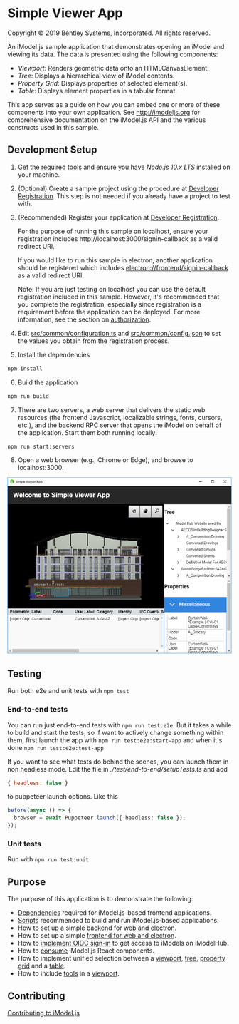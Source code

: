 # Simple Viewer App

Copyright © 2019 Bentley Systems, Incorporated. All rights reserved.

An iModel.js sample application that demonstrates opening an iModel and viewing its data. The data is presented using the following components:

* _Viewport_: Renders geometric data onto an HTMLCanvasElement.
* _Tree_: Displays a hierarchical view of iModel contents.
* _Property Grid_: Displays properties of selected element(s).
* _Table_: Displays element properties in a tabular format.

This app serves as a guide on how you can embed one or more of these components into your own application.
See http://imodeljs.org for comprehensive documentation on the iModel.js API and the various constructs used in this sample.

## Development Setup
1. Get the [required tools](https://imodeljs.github.io/iModelJs-docs-output/getting-started/#1-get-the-tools) and ensure you have _Node.js 10.x LTS_ installed on your machine.

2. (Optional) Create a sample project using the procedure at [Developer Registration](https://imodeljs.github.io/iModelJs-docs-output/getting-started/#developer-registration).  This step is not needed if you already have a project to test with.

3. (Recommended) Register your application at [Developer Registration](https://imodeljs.github.io/iModelJs-docs-output/getting-started/#developer-registration).

    For the purpose of running this sample on localhost, ensure your registration includes http://localhost:3000/signin-callback as a valid redirect URI.

    If you would like to run this sample in electron, another application should be registered which includes [electron://frontend/signin-callback]() as a valid redirect URI.

    Note: If you are just testing on localhost you can use the default registration included in this sample. However, it's recommended that you complete the registration, especially since registration is a requirement before the application can be deployed. For more information, see the section on [authorization](https://imodeljs.github.io/iModelJs-docs-output/learning/common/accesstoken/).

4. Edit [src/common/configuration.ts](./src/common/configuration.ts) and [src/common/config.json](./src/common/config.json) to set the values you obtain from the registration process.

5. Install the dependencies

  ```sh
  npm install
  ```

6. Build the application

  ```sh
  npm run build
  ```

7. There are two servers, a web server that delivers the static web resources (the frontend Javascript, localizable strings, fonts, cursors, etc.), and the backend RPC server that opens the iModel on behalf of the application. Start them both running locally:

  ```sh
  npm run start:servers
  ```

8. Open a web browser (e.g., Chrome or Edge), and browse to localhost:3000.

[//]: # (Commented out until Electron version fixed. Note: The Electron version is meant to run on desktops, but will currently not work within a virtual machine.)

![Screenshot of the application](./docs/header.png)

## Testing

Run both e2e and unit tests with `npm test`

### End-to-end tests

You can run just end-to-end tests with `npm run test:e2e`. But it takes a while
to build and start the tests, so if want to actively change something within them,
first launch the app with `npm run test:e2e:start-app` and when it's done `npm run test:e2e:test-app`

If you want to see what tests do behind the scenes, you can launch them in non
headless mode. Edit the file in *./test/end-to-end/setupTests.ts* and add

```js
{ headless: false }
```

to puppeteer launch options. Like this

```ts
before(async () => {
  browser = await Puppeteer.launch({ headless: false });
});
```

### Unit tests

Run with `npm run test:unit`

## Purpose

The purpose of this application is to demonstrate the following:

* [Dependencies](./package.json) required for iModel.js-based frontend applications.
* [Scripts](./package.json) recommended to build and run iModel.js-based applications.
* How to set up a simple backend for
  [web](./src/backend/web/BackendServer.ts) and
  [electron](./src/backend/electron/main.ts).
* How to set up a simple [frontend for web and electron](./src/frontend/api/SimpleViewerApp.ts).
* How to [implement OIDC sign-in](./docs/oidc.md) to get access to iModels on iModelHub.
* How to [consume](./src/frontend/components/App.tsx) iModel.js React components.
* How to implement unified selection between a
  [viewport](./src/frontend/components/Viewport.tsx),
  [tree](./src/frontend/components/Tree.tsx),
  [property grid](./src/frontend/components/Properties.tsx) and a
  [table](./src/frontend/components/Table.tsx).
* How to include
  [tools](./src/frontend/components/Toolbar.tsx) in a
  [viewport](./src/frontend/components/Viewport.tsx).

## Contributing

[Contributing to iModel.js](https://github.com/imodeljs/imodeljs/blob/master/CONTRIBUTING.md)
